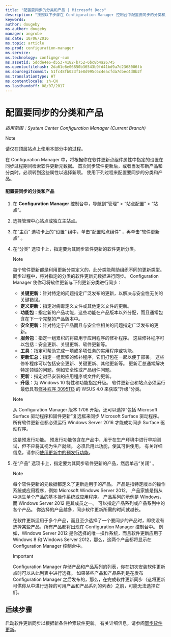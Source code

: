 ```yaml
---
title: "配置要同步的分类和产品 | Microsoft Docs"
description: "按照以下步骤在 Configuration Manager 控制台中配置要同步的分类和产品。"
keywords: 
author: dougeby
ms.author: dougeby
manager: angrobe
ms.date: 10/06/2016
ms.topic: article
ms.prod: configuration-manager
ms.service: 
ms.technology: configmgr-sum
ms.assetid: 5ddde4e6-d553-4182-b752-6bc8b4a26745
ms.openlocfilehash: 2da61e6e06850b36543b9fd41bd9a7d2368006fb
ms.sourcegitcommit: 51fc48fb023f1e8d995c6c4eacfda7dbec4d0b2f
ms.translationtype: HT
ms.contentlocale: zh-CN
ms.lasthandoff: 08/07/2017
---
```

#  <a name="configure-classifications-and-products-to-synchronize"></a>配置要同步的分类和产品  

*适用范围：System Center Configuration Manager (Current Branch)*


> [!NOTE]  
>  请仅在顶层站点上使用本部分中的过程。  

 在 Configuration Manager 中，将根据你在软件更新点组件属性中指定的设置在同步过程期间检索软件更新元数据。 首次同步软件更新后，或者当发布新产品和分类时，必须转到这些属性以选择新项。 使用下列过程来配置要同步的分类和产品。  

#### <a name="to-configure-classifications-and-products-to-synchronize"></a>配置要同步的分类和产品  

1.  在 **Configuration Manager** 控制台中，导航到“管理” > “站点配置” > “站点”。

2. 选择管理中心站点或独立主站点。  

3.  在“主页”  选项卡上的“设置”  组中，单击“配置站点组件” ，再单击“软件更新点” 。

4.  在“分类”  选项卡上，指定要为其同步软件更新的软件更新分类。  

    > [!NOTE]  
    >  每个软件更新都是利用更新分类定义的，此分类能帮助组织不同的更新类型。 同步过程中，将对指定的分类的软件更新元数据进行同步。 Configuration Manager 使你可将软件更新与下列更新分类进行同步：  
    >   
    > - **关键更新**：针对特定的问题指定广泛发布的更新，以解决与安全性无关的关键错误。  
    > - **定义更新**：指定对病毒定义文件或其他定义文件的更新。  
    > - **功能包**：指定新的产品功能，这些功能在产品版本以外分配，而且通常包含在下一个完整的产品版本中。  
    > - **安全更新**：针对特定于产品而且与安全性相关的问题指定广泛发布的更新。  
    > - **服务包**：指定一组累积的将应用于应用程序的修补程序。 这些修补程序可以包括：安全更新、关键更新、软件更新等。  
    > - **工具**：指定可帮助完成一项或多项任务的实用程序或功能。  
    > - **更新汇总**：指定一组累积的修补程序，它们打包在一起以便于部署。 这些修补程序可以包括安全更新、关键更新、其他更新等。 更新汇总通常解决特定领域的问题，例如安全性或产品组件问题。  
    > - **更新**：指定对已安装的应用程序或文件的更新。  
    > - **升级**：为 Windows 10 特性和功能指定升级。 软件更新点和站点必须运行最低具有[修补程序 3095113](https://support.microsoft.com/kb/3095113) 的 WSUS 4.0 来获取“升级”分类。    
    >       

    > [!NOTE]    
    > 从 Configuration Manager 版本 1706 开始，还可以选择“包括 Microsoft Surface 驱动程序和固件更新”复选框来同步 Microsoft Surface 驱动程序。 所有软件更新点都必须运行 Windows Server 2016 才能成功同步 Surface 驱动程序。     
    >    
    > 这是预发行功能。 预发行功能包含在产品中，用于在生产环境中进行早期测试，但不应将其视为生产就绪。 必须启用此功能，使其可供使用。 有关详细信息，请参阅[使用更新中的预发行功能](https://docs.microsoft.com/sccm/core/servers/manage/install-in-console-updates#bkmk_prerelease)。

5.  在“产品”  选项卡上，指定要为其同步软件更新的产品，然后单击“关闭” 。  

    > [!NOTE]  
    >  每个软件更新的元数据都定义了更新适用于的产品。 产品是指特定版本的操作系统或应用程序，例如 Microsoft Windows Server 2012。 产品家族是指从中派生单个产品的基本操作系统或应用程序。 产品系列的示例是 Windows，而 Windows Server 2012 是其成员之一。 可以指定产品系列或产品系列中的各个产品。 你选择的产品越多，同步软件更新所需的时间就越长。  
    >   
    >  在软件更新适用于多个产品，而且至少选择了一个要同步的产品时，即使没有选择某些产品，所有产品都将出现在 Configuration Manager 控制台中。 例如，Windows Server 2012 是你选择的唯一操作系统，而且软件更新应用于 Windows 8 和 Windows Server 2012，那么，这两个产品都将显示在 Configuration Manager 控制台中。  

    > [!IMPORTANT]  
    >  Configuration Manager 存储产品和产品系列的列表，你在初次安装软件更新点时可以从此列表中进行选择。 如果某些产品和产品系列是在发布 Configuration Manager 之后发布的，那么，在完成软件更新同步（这将更新可供你从中进行选择的可用产品和产品系列的列表）之前，可能无法选择它们。  

## <a name="next-steps"></a>后续步骤
启动软件更新同步以根据新条件检索软件更新。 有关详细信息，请参阅[同步软件更新](synchronize-software-updates.md)。
